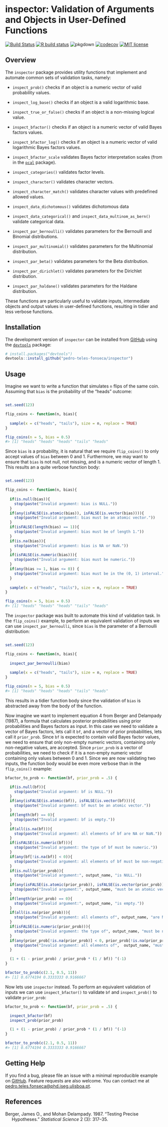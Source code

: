 
<!-- README.md is generated from README.Rmd. Please edit that file -->

# inspector: Validation of Arguments and Objects in User-Defined Functions

<!-- badges: start -->

[![Build
Status](https://travis-ci.com/pedro-teles-fonseca/inspector.svg?branch=master)](https://travis-ci.com/pedro-teles-fonseca/inspector)
[![R build
status](https://github.com/pedro-teles-fonseca/inspector/workflows/R-CMD-check/badge.svg)](https://github.com/pedro-teles-fonseca/inspector/actions)
![pkgdown](https://github.com/pedro-teles-fonseca/inspector/workflows/pkgdown/badge.svg)
[![codecov](https://codecov.io/gh/pedro-teles-fonseca/inspector/branch/master/graph/badge.svg?branch=master&kill_cache=1)](https://codecov.io/gh/pedro-teles-fonseca/inspector)
[![MIT
license](https://img.shields.io/badge/License-MIT-brightgreen.svg)](https://lbesson.mit-license.org/)
<!-- badges: end -->

## Overview

The `inspector` package provides utility functions that implement and
automate common sets of validation tasks, namely:

  - `inspect_prob()` checks if an object is a numeric vector of valid
    probability values.

  - `inspect_log_base()` checks if an object is a valid logarithmic
    base.

  - `inspect_true_or_false()` checks if an object is a non-missing
    logical value.

  - `inspect_bfactor()` checks if an object is a numeric vector of valid
    Bayes factors values.

  - `inspect_bfactor_log()` checks if an object is a numeric vector of
    valid logarithmic Bayes factors values.

  - `inspect_bfactor_scale` validates Bayes factor interpretation scales
    (from in the [`pcal`](https://github.com/pedro-teles-fonseca/pcal)
    package).

  - `inspect_categories()` validates factor levels.

  - `inspect_character()` validates character vectors.

  - `inspect_character_match()` validates character values with
    predefined allowed values.

  - `inspect_data_dichotomous()` validates dichotomous data

  - `inspect_data_categorical()` and `inspect_data_multinom_as_bern()`
    validate categorical data.

  - `inspect_par_bernoulli()` validates parameters for the Bernoulli and
    Binomial distributions.

  - `inspect_par_multinomial()` validates parameters for the Multinomial
    distribution.

  - `inspect_par_beta()` validates parameters for the Beta distribution.

  - `inspect_par_dirichlet()` validates parameters for the Dirichlet
    distribution.

  - `inspect_par_haldane()` validates parameters for the Haldane
    distribution.

These functions are particularly useful to validate inputs, intermediate
objects and output values in user-defined functions, resulting in tidier
and less verbose functions.

## Installation

The development version of `inspector` can be installed from
[GitHub](https://github.com/) using the
[`devtools`](https://github.com/r-lib/devtools) package:

``` r
# install.packages("devtools")
devtools::install_github("pedro-teles-fonseca/inspector")
```

## Usage

Imagine we want to write a function that simulates `n` flips of the same
coin. Assuming that `bias` is the probability of the “heads” outcome:

``` r

set.seed(123)

flip_coins <- function(n, bias){ 
  
  sample(x = c("heads", "tails"), size = n, replace = TRUE)
}

flip_coins(n = 5, bias = 0.5)
#> [1] "heads" "heads" "heads" "tails" "heads"
```

Since `bias` is a probability, it is natural that we require
`flip_coins()` to only accept values of `bias` between 0 and 1.
Furthermore, we may want to ensure that `bias` is not null, not missing,
and is a numeric vector of length 1. This results an a quite verbose
function body:

``` r

set.seed(123)

flip_coins <- function(n, bias){
  
  if(is.null(bias)){
    stop(paste("Invalid argument: bias is NULL."))
  }
  if(any(isFALSE(is.atomic(bias)), isFALSE(is.vector(bias)))){
    stop(paste("Invalid argument: bias must be an atomic vector."))
  }
  if(isFALSE(length(bias) == 1)){
    stop(paste("Invalid argument: bias must be of length 1."))
  }
  if(is.na(bias)){
    stop(paste("Invalid argument: bias is NA or NaN."))
  }
  if(isFALSE(is.numeric(bias))){
    stop(paste("Invalid argument: bias must be numeric."))
  }
  if(any(bias >= 1, bias <= 0)) {
    stop(paste("Invalid argument: bias must be in the (0, 1) interval."))
  }
  
  sample(x = c("heads", "tails"), size = n, replace = TRUE)
}

flip_coins(n = 5, bias = 0.5)
#> [1] "heads" "heads" "heads" "tails" "heads"
```

The `inspector` package was built to automate this kind of validation
task. In the `flip_coins()` example, to perform an equivalent validation
of inputs we can use `inspect_par_bernoulli`, since `bias` is the
parameter of a Bernoulli distribution:

``` r

set.seed(123)

flip_coins <- function(n, bias){
  
  inspect_par_bernoulli(bias)
  
  sample(x = c("heads", "tails"), size = n, replace = TRUE)
}

flip_coins(n = 5, bias = 0.5)
#> [1] "heads" "heads" "heads" "tails" "heads"
```

This results in a tidier function body since the validation of `bias` is
abstracted away from the body of the function.

Now imagine we want to implement equation 4 from Berger and Delampady
(1987), a formula that calculates posterior probabilities using prior
probabilities and Bayes factors as input. In this case we need to
validate a vector of Bayes factors, lets call it `bf`, and a vector of
prior probabilities, lets call it `prior_prob`. Since `bf` is expected
to contain valid Bayes factor values, we need to ensure that only
non-empty numeric vectors, containing only non-negative values, are
accepted. Since `prior_prob` is a vector of probabilities, we need to
check if it is a non-empty numeric vector containing only values between
0 and 1. Since we are now validating two inputs, the function body would
be even more verbose than in the `flip_coins()` example:

``` r
bfactor_to_prob <- function(bf, prior_prob = .5) {

  if(is.null(bf)){
    stop(paste("Invalid argument: bf is NULL."))
  }
  if(any(isFALSE(is.atomic(bf)), isFALSE(is.vector(bf)))){
    stop(paste("Invalid argument: bf must be an atomic vector."))
  }
  if(length(bf) == 0){
    stop(paste("Invalid argument: bf is empty."))
  }
  if(all(is.na(bf))){
    stop(paste("Invalid argument: all elements of bf are NA or NaN."))
  }
  if(isFALSE(is.numeric(bf))){
    stop(paste("Invalid argument: the type of bf must be numeric."))
  }
  if(any(bf[!is.na(bf)] < 0)){
    stop(paste("Invalid argument: all elements of bf must be non-negative."))
  }
  if(is.null(prior_prob)){
    stop(paste("Invalid argument:", output_name, "is NULL."))
  }
  if(any(isFALSE(is.atomic(prior_prob)), isFALSE(is.vector(prior_prob)))){
    stop(paste("Invalid argument:", output_name, "must be an atomic vector."))
  }
  if(length(prior_prob) == 0){
    stop(paste("Invalid argument:", output_name, "is empty."))
  }
  if(all(is.na(prior_prob))){
    stop(paste("Invalid argument: all elements of", output_name, "are NA or NaN."))
  }
  if(isFALSE(is.numeric(prior_prob))){
    stop(paste("Invalid argument: the type of", output_name, "must be numeric."))
  }
  if(any(prior_prob[!is.na(prior_prob)] < 0, prior_prob[!is.na(prior_prob)] > 1)){
    stop(paste("Invalid argument: all elements of",  output_name, "must be in the [0, 1] interval."))
  }

  (1 + (1 - prior_prob) / prior_prob * (1 / bf)) ^(-1)
}

bfactor_to_prob(c(2.1, 0.5, 11))
#> [1] 0.6774194 0.3333333 0.9166667
```

Now lets use `inspector` instead. To perform an equivalent validation of
inputs we can use `inspect_bfactor()` to validate `bf` and
`inspect_prob()` to validate `prior_prob`:

``` r
bfactor_to_prob <- function(bf, prior_prob = .5) {

  inspect_bfactor(bf)
  inspect_prob(prior_prob)

  (1 + (1 - prior_prob) / prior_prob * (1 / bf)) ^(-1)
}

bfactor_to_prob(c(2.1, 0.5, 11))
#> [1] 0.6774194 0.3333333 0.9166667
```

## Getting Help

If you find a bug, please file an issue with a minimal reproducible
example on [GitHub](https://github.com/pedro-teles-fonseca/inspector).
Feature requests are also welcome. You can contact me at
<pedro.teles.fonseca@phd.iseg.ulisboa.pt>.

## References

<div id="refs" class="references hanging-indent">

<div id="ref-bergerDelampady1987">

Berger, James O., and Mohan Delampady. 1987. “Testing Precise
Hypotheses.” *Statistical Science* 2 (3): 317–35.

</div>

</div>
